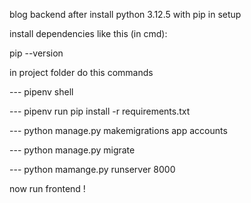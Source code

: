 blog backend 
after install python 3.12.5 with pip in setup

install dependencies like this (in cmd): 

pip --version

in project folder do this commands

--- pipenv shell

--- pipenv run pip install -r requirements.txt 

--- python manage.py makemigrations app accounts

--- python manage.py migrate 

--- python mamange.py runserver 8000


now run frontend !
